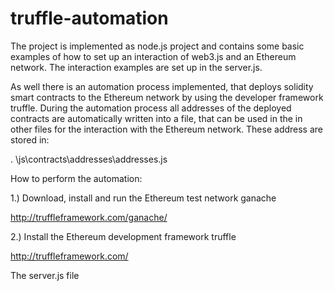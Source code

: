 # truffle-automation

The project is implemented as node.js project and contains some basic examples of how to set up an interaction of web3.js and an Ethereum network. 
The interaction examples are set up in the server.js.

As well there is an automation process implemented, that deploys solidity smart contracts to the Ethereum network by using the developer framework truffle. During the automation process all addresses of the deployed contracts are automatically written into a file, that can be used in the in other files for the interaction with the Ethereum network. These address are stored in:

. \js\contracts\addresses\addresses.js

How to perform the automation:

1.)	Download, install and run the Ethereum test network ganache

  http://truffleframework.com/ganache/

2.)	Install the Ethereum development framework truffle

  http://truffleframework.com/


The server.js file 
